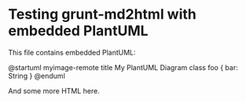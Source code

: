Testing grunt-md2html with embedded PlantUML
=================================================

This file contains embedded PlantUML:

@startuml myimage-remote
title My PlantUML Diagram
class foo {
    bar: String
}
@enduml

And some more HTML here.
